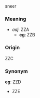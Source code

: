 sneer
### Meaning
+ _adj_: ZZA
    + __eg__: ZZB

### Origin

ZZC

### Synonym

__eg__: ZZD

+ ZZE


